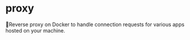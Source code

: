 # proxy
🚦Reverse proxy on Docker to handle connection requests for various apps hosted on your machine.
